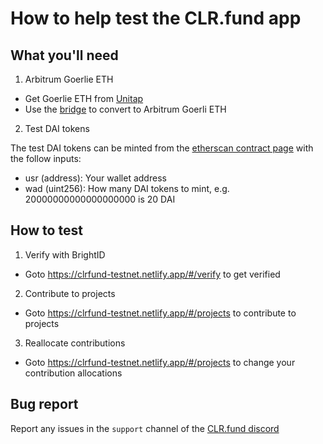 # How to help test the CLR.fund app

## What you'll need
1. Arbitrum Goerlie ETH
  - Get Goerlie ETH from [Unitap](https://unitap.app/gas-tap)
  - Use the [bridge](https://bridge.arbitrum.io/?l2ChainId=421613) to convert to Arbitrum Goerli ETH

2. Test DAI tokens

  The test DAI tokens can be minted from the [etherscan contract page](https://goerli.arbiscan.io//address/0x65bc8dd04808d99cf8aa6749f128d55c2051edde#writeContract) with the follow inputs:
  
  - usr (address): Your wallet address
  - wad (uint256): How many DAI tokens to mint, e.g. 20000000000000000000 is 20 DAI


## How to test
1. Verify with BrightID
  - Goto https://clrfund-testnet.netlify.app/#/verify to get verified

2. Contribute to projects
  - Goto https://clrfund-testnet.netlify.app/#/projects to contribute to projects

3. Reallocate contributions
  - Goto https://clrfund-testnet.netlify.app/#/projects to change your contribution allocations


## Bug report
Report any issues in the `support` channel of the [CLR.fund discord](https://discord.gg/ZnsYPV6dCv)


